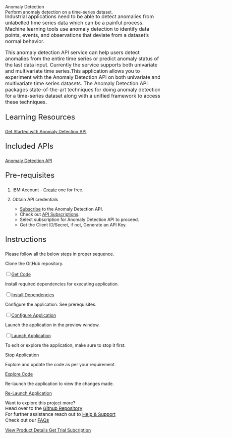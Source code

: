 <html>
<head>
    <meta name="viewport" content="width=device-width, initial-scale=1">
    <link rel="stylesheet" href="style.css">
    <style>
        .header{
            background-image: url('https://raw.githubusercontent.com/IBM/Developer-Playground/master/didact/images/anomaly.jpeg');
        }
    </style>
</head>
<body>
    <div style="margin-top:2rem"></div>
    <div class="header">
        <div class="right-content">
            <div class="apptitle">
                Anomaly Detection
            </div>
            <div class="subheading">
                Perform anomaly detection on a time-series dataset.
            </div>
        </div>
    </div>
    <div class="section" style="font-size:16px; margin-top:-1.25rem">
        <p>Industrial applications need to be able to detect anomalies from unlabelled time series data which can be a
            painful process. Machine learning tools use anomaly detection to identify data points, events, and
            observations
            that deviate from a dataset’s normal behavior.</p>
        <p>This anomaly detection API service can help users detect anomalies from the entire time series or predict
            anomaly
            status of the last data input. Currently the service supports both univariate and multivariate time
            series.This
            application allows you to experiment with the Anomaly Detection API on both univariate and multivariate time
            series datasets. The Anomaly Detection API packages state-of-the-art techniques for doing anomaly detection
            for a
            time-series dataset along with a unified framework to access these techniques.</p>
    </div>
    <div class="section">
        <p style="font-size:24px">Learning Resources</p>
        <div>
            <a href="https://developer.ibm.com/learningpaths/get-started-anomaly-detection-api/">Get Started with
                Anomaly
                Detection API</a></br>
        </div>
    </div>
    <div class="section">
        <p style="font-size:24px">Included APIs</p>
        <div>
            <p><a href="https://developer.ibm.com/apis/catalog/ai4industry--anomaly-detection-product/Introduction">Anomaly
                    Detection API</a></p>
        </div>
    </div>
    <div class="section">
        <p style="font-size:24px">Pre-requisites</p>
        <div>
            <ol>
                <li>
                    <p>IBM Account - <a
                            href="https://ibm.com/registration?cm_sp=ibmdev--developer-sandbox--cloudreg">Create</a>
                        one for free.</p>
                </li>
                <li>Obtain API credentials </li>
                <ul>
                    <li><a href="https://www.ibm.com/account/reg/us-en/signup?formid=urx-51009">Subscribe</a> to the
                        Anomaly
                        Detection API.</li>
                    <li>Check out <a href="https://developer.ibm.com/profile/myapis"> API Subscriptions</a>.</li>
                    <li>Select subscription for Anomaly Detection API to proceed.</li>
                    <li>Get the Client ID/Secret, if not, Generate an API Key.</li>
                </ul>
            </ol>
        </div>
    </div>
    <div class="section">
        <p style="font-size:24px">Instructions</p>
        <p>Please follow all the below steps in proper sequence.</p>
    </div>
    <div class="timeline-container">
        <div class="timeline step git-clone">
            <div class="content">
                <p>Clone the GitHub repository.</p>
            </div>
            <input type="checkbox"><a id="step" class="button is-dark is-medium" title="Get the Code"
                href="didact://?commandId=extension.sendToTerminal&text=AnomalyDetection%7Cclone%7Canomaly|git%20clone%20-b%20anomaly%20https://github.com/IBM/Developer-Playground.git%20${CHE_PROJECTS_ROOT}/anomaly"
                target="_blank"><span>Get Code</span></a>
            <span class="dot"><svg fill="white" id="icon" xmlns="http://www.w3.org/2000/svg" width="18" height="18"
                    viewBox="0 0 32 32">
                    <defs>
                        <style>
                            .cls-1 {
                                fill: none;
                            }
                        </style>
                    </defs>
                    <polygon points="14 21.414 9 16.413 10.413 15 14 18.586 21.585 11 23 12.415 14 21.414" />
                    <path d="M16,2A14,14,0,1,0,30,16,14,14,0,0,0,16,2Zm0,26A12,12,0,1,1,28,16,12,12,0,0,1,16,28Z" />
                    <rect id="_Transparent_Rectangle_" data-name="&lt;Transparent Rectangle&gt;" class="cls-1"
                        width="32" height="32" />
                </svg></span>
        </div>
        <div class="timeline step install-dependencies">
            <div class="content">
                <p>Install required dependencies for executing application.</p>
            </div>
            <input type="checkbox"><a id="step" class="button is-dark is-medium" title="Build the Application"
                href="didact://?commandId=extension.sendToTerminal&text=AnomalyDetection%7Cbuild%7Canomaly|cd%20${CHE_PROJECTS_ROOT}/anomaly%20%26%26%20npm%20install%20--production"
                target="_blank"><span>Install Dependencies</span></a>
            <span class="dot"><svg fill="white" id="icon" xmlns="http://www.w3.org/2000/svg" width="18" height="18"
                    viewBox="0 0 32 32">
                    <defs>
                        <style>
                            .cls-1 {
                                fill: none;
                            }
                        </style>
                    </defs>
                    <polygon points="14 21.414 9 16.413 10.413 15 14 18.586 21.585 11 23 12.415 14 21.414" />
                    <path d="M16,2A14,14,0,1,0,30,16,14,14,0,0,0,16,2Zm0,26A12,12,0,1,1,28,16,12,12,0,0,1,16,28Z" />
                    <rect id="_Transparent_Rectangle_" data-name="&lt;Transparent Rectangle&gt;" class="cls-1"
                        width="32" height="32" />
                </svg></span>
        </div>
        <div class="timeline step configure-application">
            <div class="content">
                <p>Configure the application. See prerequisites.</p>
            </div>
            <input type="checkbox"><a id="step" class="button is-dark is-medium" title="Open the File"
                href="didact://?commandId=extension.openFile&text=AnomalyDetection%7Cconfigure-application%7C${CHE_PROJECTS_ROOT}/anomaly/.env"
                target="_blank"><span>Configure Application</span></a>
            <span class="dot"><svg fill="white" id="icon" xmlns="http://www.w3.org/2000/svg" width="18" height="18"
                    viewBox="0 0 32 32">
                    <defs>
                        <style>
                            .cls-1 {
                                fill: none;
                            }
                        </style>
                    </defs>
                    <polygon points="14 21.414 9 16.413 10.413 15 14 18.586 21.585 11 23 12.415 14 21.414" />
                    <path d="M16,2A14,14,0,1,0,30,16,14,14,0,0,0,16,2Zm0,26A12,12,0,1,1,28,16,12,12,0,0,1,16,28Z" />
                    <rect id="_Transparent_Rectangle_" data-name="&lt;Transparent Rectangle&gt;" class="cls-1"
                        width="32" height="32" />
                </svg></span>
        </div>
        <div class="timeline step launch-application">
            <div class="content">
                <p>Launch the application in the preview window.</p>
            </div>
            <input type="checkbox"><a id="step" class="button is-dark is-medium" title="Launch the Application"
                href="didact://?commandId=extension.sendToTerminal&text=AnomalyDetection%7Claunch%7Canomaly|cd%20${CHE_PROJECTS_ROOT}/anomaly/%20%26%26%20npm%20run%20server"
                target="_blank"><span>Launch Application</span></a>
            <span class="dot"><svg fill="white" id="icon" xmlns="http://www.w3.org/2000/svg" width="18" height="18"
                    viewBox="0 0 32 32">
                    <defs>
                        <style>
                            .cls-1 {
                                fill: none;
                            }
                        </style>
                    </defs>
                    <polygon points="14 21.414 9 16.413 10.413 15 14 18.586 21.585 11 23 12.415 14 21.414" />
                    <path d="M16,2A14,14,0,1,0,30,16,14,14,0,0,0,16,2Zm0,26A12,12,0,1,1,28,16,12,12,0,0,1,16,28Z" />
                    <rect id="_Transparent_Rectangle_" data-name="&lt;Transparent Rectangle&gt;" class="cls-1"
                        width="32" height="32" />
                </svg></span>
        </div>
    </div>
        <div class="footer">
            <div class="footer-cta">
            <div class="footer-step stop-application" style="background:transparent">
                <p>To edit or explore the application, make sure to stop it first.</p>
                <a class="button is-dark is-medium" title="Stop Application"
                    href="didact://?commandId=vscode.didact.sendNamedTerminalCtrlC&text=anomaly">Stop Application</a>
            </div>
             <div class="footer-step explore-application" style="background:transparent">
                <p class="afterbutton">Explore and update the code as per your requirement.</p>
                <a class="button is-dark is-medium" title="Explore the Code"
                    href="didact://?commandId=extension.openFile&text=AnomalyDetection%7Cexplore-code%7C${CHE_PROJECTS_ROOT}/anomaly/src/App.js">Explore
                    Code</a>
            </div>
             <div class="footer-step re-launch-application" style="background:transparent">
                <p class="afterbutton ">Re-launch the application to view the changes made.</p>
                <a class="button is-dark is-medium" title="Re-Launch the Application"
                    href="didact://?commandId=extension.sendToTerminal&text=AnomalyDetection%7Cre-launch%7Canomaly|cd%20${CHE_PROJECTS_ROOT}/anomaly%20%26%26%20npm%20install%20--only=dev%20%26%26%20rm%20-rf%20build%20%26%26%20npm%20run%20build%20%26%26%20npm%20run%20server">Re-Launch
                    Application</a>
            </div>
            </div>
            <div class="image-div">
                <p class="image-content">Want to explore this project more?
                    <span style="font-size:15px;margin-top:0px;display:block;">Head over to the <a
                            href="https://github.com/IBM/Developer-Playground/tree/anomaly" target="_blank">Github
                            Repository</a></span>
                    <span style="font-size:15px;margin-top:0px;display:block;">For further assistance reach out to <a
                            href="https://github.com/IBM/Technology-Sandbox-Support/issues/new/choose" target="_blank">
                            Help &
                            Support</a></span>
                    <span style="font-size:15px;margin-top:0px;display:block;">Check out our <a
                            href="https://ibm.github.io/Technology-Sandbox-Support/" target="_blank">FAQs</a></span>
                </p>
                <div class="image-btn">
                    <a class="image-link"
                        href="didact://?commandId=extension.openURL&text=anomaly%7Cview-product-details%7Chttps://www.ibm.com/products"
                        target="_blank">
                        View Product Details
                        <span>
                            <svg style="position: absolute; right: 10px;" fill="#ffffff" focusable="false"
                                preserveAspectRatio="xMidYMid meet" xmlns="http://www.w3.org/2000/  svg" width="25"
                                height="25" viewBox="0 0 32 32" aria-hidden="true">
                                <path d="M18 6L16.6 7.4 24.1 15 3 15 3 17 24.1 17 16.6 24.6 18 26 28 16z"></path>
                                <title>Arrow right</title>
                            </svg>
                        </span>
                    </a>
                    <a class="image-link"
                        href="didact://?commandId=extension.openURL&text=anomaly%7Cget-trial-subscription%7Chttps://www.ibm.com/account/reg/us-en/signup?formid=urx-51009"
                        target="_blank">
                        Get Trial Subcription
                        <span>
                            <svg style="position: absolute; right: 10px;" fill="#ffffff" focusable="false"
                                preserveAspectRatio="xMidYMid meet" xmlns="http://www.w3.org/2000/  svg" width="25"
                                height="25" viewBox="0 0 32 32" aria-hidden="true">
                                <path d="M18 6L16.6 7.4 24.1 15 3 15 3 17 24.1 17 16.6 24.6 18 26 28 16z"></path>
                                <title>Arrow right</title>
                            </svg>
                        </span>
                    </a>
                    <a class="image-link no-hover"></a>
                </div>
            </div>
        </div>
</body>
<script src="progressive.js"></script>
</html>
